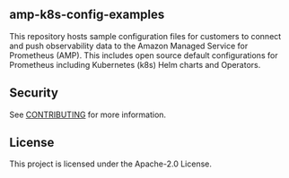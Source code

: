 ## amp-k8s-config-examples

This repository hosts sample configuration files for customers to connect and push observability data to the Amazon Managed Service for Prometheus (AMP). This includes open source default configurations for Prometheus including Kubernetes (k8s) Helm charts and Operators.

## Security

See [CONTRIBUTING](CONTRIBUTING.md#security-issue-notifications) for more information.

## License

This project is licensed under the Apache-2.0 License.

